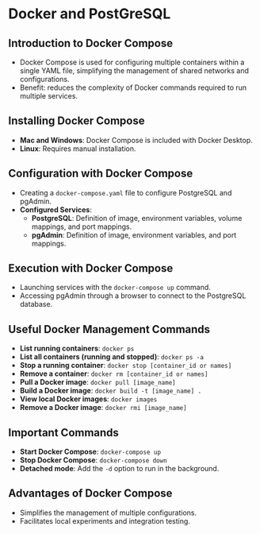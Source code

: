 # Docker and PostGreSQL

## Introduction to Docker Compose
- Docker Compose is used for configuring multiple containers within a single YAML file, simplifying the management of shared networks and configurations.
- Benefit: reduces the complexity of Docker commands required to run multiple services.

## Installing Docker Compose
- **Mac and Windows**: Docker Compose is included with Docker Desktop.
- **Linux**: Requires manual installation.

## Configuration with Docker Compose
- Creating a `docker-compose.yaml` file to configure PostgreSQL and pgAdmin.
- **Configured Services**:
  - **PostgreSQL**: Definition of image, environment variables, volume mappings, and port mappings.
  - **pgAdmin**: Definition of image, environment variables, and port mappings.

## Execution with Docker Compose
- Launching services with the `docker-compose up` command.
- Accessing pgAdmin through a browser to connect to the PostgreSQL database.

## Useful Docker Management Commands
- **List running containers**: `docker ps`
- **List all containers (running and stopped)**: `docker ps -a`
- **Stop a running container**: `docker stop [container_id or names]`
- **Remove a container**: `docker rm [container_id or names]`
- **Pull a Docker image**: `docker pull [image_name]`
- **Build a Docker image**: `docker build -t [image_name] .`
- **View local Docker images**: `docker images`
- **Remove a Docker image**: `docker rmi [image_name]`

## Important Commands
- **Start Docker Compose**: `docker-compose up`
- **Stop Docker Compose**: `docker-compose down`
- **Detached mode**: Add the `-d` option to run in the background.

## Advantages of Docker Compose
- Simplifies the management of multiple configurations.
- Facilitates local experiments and integration testing.